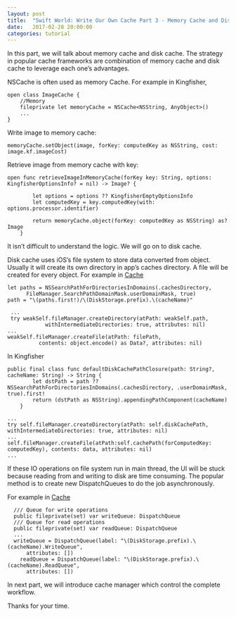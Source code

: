 ```yaml
---
layout: post
title:  "Swift World: Write Our Own Cache Part 3 - Memory Cache and Disk Cache"
date:   2017-02-28 20:00:00
categories: tutorial
---
```


In this part, we will talk about memory cache and disk cache. The strategy in popular cache frameworks are combination of memory cache and disk cache to leverage each one’s advantages.

NSCache is often used as memory Cache. For example in Kingfisher,

```
open class ImageCache {
    //Memory
    fileprivate let memoryCache = NSCache<NSString, AnyObject>()
    ...
}
```

Write image to memory cache:

```
memoryCache.setObject(image, forKey: computedKey as NSString, cost: image.kf.imageCost)
```

Retrieve image from memory cache with key:

```
open func retrieveImageInMemoryCache(forKey key: String, options: KingfisherOptionsInfo? = nil) -> Image? {

        let options = options ?? KingfisherEmptyOptionsInfo
        let computedKey = key.computedKey(with: options.processor.identifier)

        return memoryCache.object(forKey: computedKey as NSString) as? Image
    }
```

It isn’t difficult to understand the logic. We will go on to disk cache.

Disk cache uses iOS’s file system to store data converted from object. Usually it will create its own directory in app’s caches directory. A file will be created for every object. For example in [Cache](https://github.com/hyperoslo/Cache)

```
let paths = NSSearchPathForDirectoriesInDomains(.cachesDirectory,
      FileManager.SearchPathDomainMask.userDomainMask, true)
path = "\(paths.first!)/\(DiskStorage.prefix).\(cacheName)"
```

```
 ...
 try weakSelf.fileManager.createDirectory(atPath: weakSelf.path,
            withIntermediateDirectories: true, attributes: nil)
...
weakSelf.fileManager.createFile(atPath: filePath,
          contents: object.encode() as Data?, attributes: nil)

```

In Kingfisher

```
public final class func defaultDiskCachePathClosure(path: String?, cacheName: String) -> String {
        let dstPath = path ?? NSSearchPathForDirectoriesInDomains(.cachesDirectory, .userDomainMask, true).first!
        return (dstPath as NSString).appendingPathComponent(cacheName)
    }
```

```
...
try self.fileManager.createDirectory(atPath: self.diskCachePath, withIntermediateDirectories: true, attributes: nil)
...
self.fileManager.createFile(atPath:self.cachePath(forComputedKey: computedKey), contents: data, attributes: nil)
...
```

If these IO operations on file system run in main thread, the UI will be stuck because reading from and writing to disk are time consuming. The popular method is to create new DispatchQueues to do the job asynchronously.

For example in [Cache](https://github.com/hyperoslo/Cache)

```
  /// Queue for write operations
  public fileprivate(set) var writeQueue: DispatchQueue
  /// Queue for read operations
  public fileprivate(set) var readQueue: DispatchQueue
  ...
  writeQueue = DispatchQueue(label: "\(DiskStorage.prefix).\(cacheName).WriteQueue",
      attributes: [])
    readQueue = DispatchQueue(label: "\(DiskStorage.prefix).\(cacheName).ReadQueue",
      attributes: [])
```

In next part, we will introduce cache manager which control the complete workflow.

Thanks for your time.
